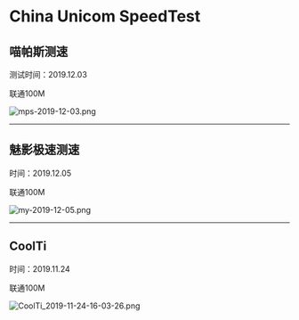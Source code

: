 # China Unicom SpeedTest 

## 喵帕斯测速

测试时间：2019.12.03

联通100M

![mps-2019-12-03.png](https://i.loli.net/2019/12/03/bxq2nGV6JhFiLy1.png)

----

## 魅影极速测速

时间：2019.12.05

联通100M

![my-2019-12-05.png](https://i.loli.net/2019/12/05/j6iMFOH1Rkm52xP.png)

----

## CoolTi

时间：2019.11.24

联通100M

![CoolTi_2019-11-24-16-03-26.png](https://i.loli.net/2019/12/05/obAZITYzrcOvXWQ.png)